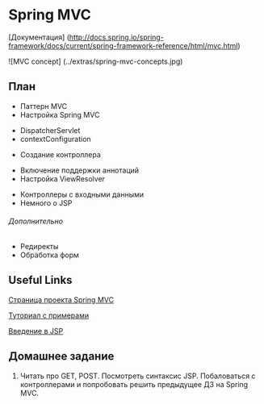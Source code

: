 # Spring MVC

[Документация] (http://docs.spring.io/spring-framework/docs/current/spring-framework-reference/html/mvc.html)

![MVC concept] (../extras/spring-mvc-concepts.jpg)

## План
* Паттерн MVC
* Настройка Spring MVC
 - DispatcherServlet
 - contextConfiguration
* Создание контроллера
 - Включение поддержки аннотаций
 - Настройка ViewResolver
* Контроллеры с входными данными
* Немного о JSP

###### Дополнительно
* Редиректы
* Обработка форм


## Useful Links

[Страница проекта Spring MVC](http://projects.spring.io/spring-framework/)

[Туториал с примерами](http://www.tutorialspoint.com/spring/spring_web_mvc_framework.htm)

[Введение в JSP](http://www.codenet.ru/webmast/java/jsp.php)

## Домашнее задание

1) Читать про GET, POST. Посмотреть синтаксис JSP. Побаловаться с контроллерами и попробовать решить предыдущее ДЗ на Spring MVC.
